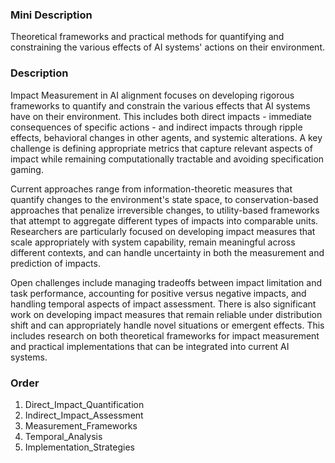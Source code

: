 ### Mini Description

Theoretical frameworks and practical methods for quantifying and constraining the various effects of AI systems' actions on their environment.

### Description

Impact Measurement in AI alignment focuses on developing rigorous frameworks to quantify and constrain the various effects that AI systems have on their environment. This includes both direct impacts - immediate consequences of specific actions - and indirect impacts through ripple effects, behavioral changes in other agents, and systemic alterations. A key challenge is defining appropriate metrics that capture relevant aspects of impact while remaining computationally tractable and avoiding specification gaming.

Current approaches range from information-theoretic measures that quantify changes to the environment's state space, to conservation-based approaches that penalize irreversible changes, to utility-based frameworks that attempt to aggregate different types of impacts into comparable units. Researchers are particularly focused on developing impact measures that scale appropriately with system capability, remain meaningful across different contexts, and can handle uncertainty in both the measurement and prediction of impacts.

Open challenges include managing tradeoffs between impact limitation and task performance, accounting for positive versus negative impacts, and handling temporal aspects of impact assessment. There is also significant work on developing impact measures that remain reliable under distribution shift and can appropriately handle novel situations or emergent effects. This includes research on both theoretical frameworks for impact measurement and practical implementations that can be integrated into current AI systems.

### Order

1. Direct_Impact_Quantification
2. Indirect_Impact_Assessment
3. Measurement_Frameworks
4. Temporal_Analysis
5. Implementation_Strategies
